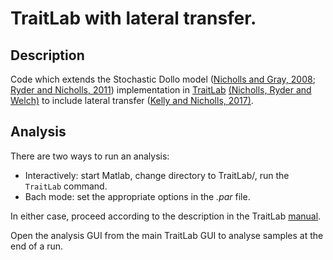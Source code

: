 # TraitLab with lateral transfer.

## Description

Code which extends the Stochastic Dollo model ([Nicholls and Gray, 2008][1]; [Ryder and Nicholls, 2011][2]) implementation in [TraitLab][5] [(Nicholls, Ryder and Welch)][3] to include lateral transfer ([Kelly and Nicholls, 2017)][4].


## Analysis

There are two ways to run an analysis:

* Interactively: start Matlab, change directory to TraitLab/, run the `TraitLab` command.
* Bach mode: set the appropriate options in the _.par_ file.

In either case, proceed according to the description in the TraitLab [manual][3].

Open the analysis GUI from the main TraitLab GUI to analyse samples at the end of a run.

[1]: http://onlinelibrary.wiley.com/doi/10.1111/j.1467-9868.2007.00648.x/full
[2]: http://onlinelibrary.wiley.com/doi/10.1111/j.1467-9876.2010.00743.x/full
[3]: http://www.stats.ox.ac.uk/~nicholls/TraitLab/TRAITLAB%20MANUAL.pdf
[4]: https://projecteuclid.org/euclid.aoas/1500537738
[5]: https://sites.google.com/site/traitlab/
